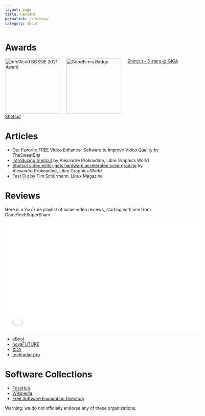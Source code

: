 ```yaml
---
layout: page
title: Reviews
permalink: /reviews/
category: about
---
```

Awards
======

<div style="display:grid;grid-template-columns: 200px 200px 200px;align-items: start">
<div><a target="_blank" href="https://www.infoworld.com/article/3637038/the-best-open-source-software-of-2021.html#slide9"><img style="width:180px" src="//images.idgesg.net/images/article/2021/10/bos-2021-intro-100907343-large.jpg?auto=webp&quality=85,70" alt="InfoWorld BOSSIE 2021 Award"></a></div>
<div><a target="_blank" href="https://www.goodfirms.co/software/shotcut"><img style="width:180px" src="//goodfirms.s3.amazonaws.com/badges/blue-button/app-development-software.svg" alt="GoodFirms Badge"></a></div>
<div><a target="_blank" href="https://www.giga.de/downloads/shotcut/#utm_source=PS&utm_medium=BL&utm_campaign=Badge">Shotcut - 5 stars @ GIGA</a></div>
</div>
<!-- Begin SF Tag -->
<div class="sf-root" data-id="3681194" data-badge="oss-open-source-excellence-white" data-metadata="achievement=oss-open-source-excellence" style="width:125px">
    <a href="https://sourceforge.net/projects/shotcut/" target="_blank">Shotcut</a>
</div>
<script>(function () {var sc=document.createElement('script');sc.async=true;sc.src='https://b.sf-syn.com/badge_js?sf_id=3681194';var p=document.getElementsByTagName('script')[0];p.parentNode.insertBefore(sc, p);})();
</script>
<!-- End SF Tag -->

Articles
========

-   [Our Favorite FREE Video Enhancer Software to Improve Video
Quality](https://thesweetbits.com/best-free-video-enhancer-software/) by TheSweetBits
-   [Introducing Shotcut](https://librearts.org/2012/08/introducing-shotcut-a-new-free-video-editor/)
    by Alexandre Prokoudine, Libre Graphics World
-   [Shotcut video editor gets hardware accelerated color
    grading](https://librearts.org/2013/03/shotcut-gets-hardware-accelerated-color-grading/)
    by Alexandre Prokoudine, Libre Graphics World
-   [Fast Cut](http://www.linux-magazine.com/Issues/2014/159/Shotcut-Video-Editor)
    by Tim Schürmann, Linux Magazine

Reviews
=======

Here is a YouTube playlist of some video reviews, starting with one from
GameTechSuperSham

<iframe width="640" height="360" src="//www.youtube.com/embed/zbeuUvkn_Gcwww.youtube-nocookie.com/embed/-ZiAgwIzBGc?list=PLy7k-GJ461uvIDBD0qpEy4E5ixfSfryJW" frameborder="0" allowfullscreen="1">
</iframe>

- [eBool](https://www.ebool.com/reviews/shotcut)
- [novaFUTURE](https://novafuture.org/open-source/shotcut-the-free-and-open-source-video-editor-that-leaves-paid-solutions-in-the-dust/)
- [XDA](www.xda-developers.com/regret-not-switching-open-source-video-editor-sooner/)
- [techradar pro](https://www.techradar.com/reviews/shotcut)


<script>
    if (location.hostname.endsWith("shotcut.org")) {
        document.write('<div data-aaad="true" data-aa-adunit="/22247219933/shotcutorg_Desktop_728_1"></div>');
        document.write('<div data-aaad="true" data-aa-adunit="/22247219933/shotcutorg_Mobile_300_1"></div>');
    } else if (location.hostname.endsWith("shotcut.com")) {
        document.write('<div data-aaad="true" data-aa-adunit="/22247219933/shotcutcom_Desktop_728_1"></div>');
        document.write('<div data-aaad="true" data-aa-adunit="/22247219933/shotcutcom_Mobile_300_1"></div>');
    } else {
        document.write('<div data-aaad="true" data-aa-adunit="/22247219933/shotcutapp_Desktop_728_1"></div>');
        document.write('<div data-aaad="true" data-aa-adunit="/22247219933/shotcutapp_Mobile_300_1"></div>');
    }
</script>

Software Collections
====================

-   [FossHub](https://www.fosshub.com/Shotcut.html)
-   [Wikipedia](https://en.wikipedia.org/wiki/Shotcut)
-   [Free Software Foundation Directory](http://directory.fsf.org/wiki/Shotcut)

Warning: we do not officially endorse any of these organizations.
